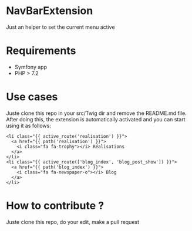 # NavBarExtension
Just an helper to set the current menu active

# Requirements
- Symfony app 
- PHP > 7.2
  
# Use cases

Juste clone this repo in your src/Twig dir and remove the README.md file.
After doing this, the extension is automatically activated and you can start using it as follows:

```twig
<li class="{{ active_route('realisation') }}">
  <a href="{{ path('realisation') }}">
    <i class="fa fa-trophy"></i> Réalisations
  </a>
</li>
<li class="{{ active_route(['blog_index', 'blog_post_show']) }}">
  <a href="{{ path('blog_index') }}">
    <i class="fa fa-newspaper-o"></i> Blog
  </a>
</li>
```

# How to contribute ?

Juste clone this repo, do your edit, make a pull request
